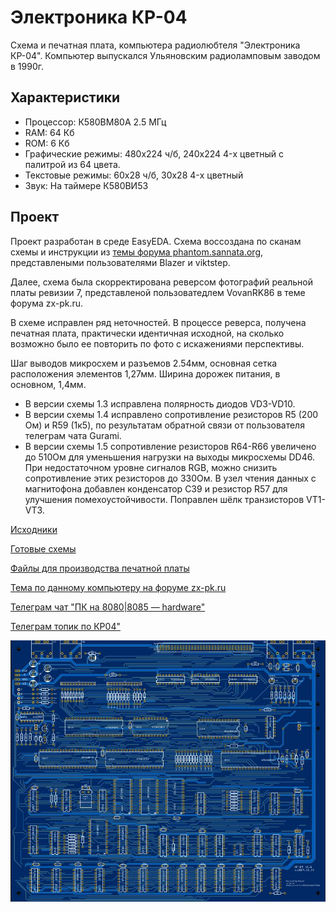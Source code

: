# Электроника КР-04

Схема и печатная плата, компьютера радиолюбтеля "Электроника КР-04". Компьютер выпускался Ульяновским радиоламповым заводом в 1990г.

## Характеристики
* Процессор: К580ВМ80А 2.5 МГц
* RAM: 64 Кб
* ROM: 6 Кб
* Графические режимы:  480x224 ч/б, 240x224 4-х цветный с палитрой из 64 цвета.
* Текстовые режимы: 60x28 ч/б, 30x28 4-х цветный
* Звук: На таймере К580ВИ53

## Проект
Проект разработан в среде EasyEDA. Схема воссоздана по сканам схемы и инструкции из [темы форума phantom.sannata.org](https://www.phantom.sannata.org/viewtopic.php?f=23&t=6841), представлеными пользователями Blazer и viktstep.

Далее, схема была скорректирована реверсом фотографий реальной платы ревизии 7, представленой пользоватедлем VovanRK86 в теме форума zx-pk.ru.

В схеме исправлен ряд неточностей. В процессе реверса, получена печатная плата, практически идентичная исходной, на сколько возможно было ее повторить по фото с искажениями перспективы.

Шаг выводов микросхем и разъемов 2.54мм, основная сетка расположения элементов 1,27мм. Ширина дорожек питания, в основном, 1,4мм.

* В версии схемы 1.3 исправлена полярность диодов VD3-VD10.
* В версии схемы 1.4 исправлено сопротивление резисторов R5 (200 Ом) и R59 (1к5), по результатам обратной связи от пользователя телеграм чата Gurami.
* В версии схемы 1.5 сопротивление резисторов R64-R66 увеличено до 510Ом для уменьшения нагрузки на выходы микросхемы DD46. 
При недостаточном уровне сигналов RGB, можно снизить сопротивление этих резисторов до 330Ом. 
В узел чтения данных с магнитофона добавлен конденсатор C39 и резистор R57 для улучшения помехоустойчивости.
Поправлен шёлк транзисторов VT1-VT3.

[Исходники](Sources)

[Готовые схемы](Export)

[Файлы для производства печатной платы](Gerbers/KR04-Gerber_PCB_v1.5.zip)

[Тема по данному компьютеру на форуме zx-pk.ru](https://zx-pk.ru/threads/23521-elektronika-kr-04.html)

[Телеграм чат "ПК на 8080|8085 — hardware"](https://t.me/vm80a)

[Телеграм топик по КР04"](https://t.me/c/1363162444/57983)

![2D-View](preview.jpg?raw=true "2D View")
